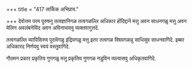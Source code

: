 +++
title = "417 तार्किक अभिप्राय."

+++
देवोत्तम परम पुरुषनु तत्वज्ञानिगळ तत्वगळल्लि अधिकार हॊंदिद्दानॆ मत्तु अवन साधनगळु मत्तु अवन मेलिन अवलंबनॆयिंद अवन अविनाभाववु व्यक्तवागुत्तदॆ.

तत्वगळल्लि व्यापिसिरुव पुरावॆगळु इंद्रियगळु मत्तु इतर तत्वगळ विषयगळन्नु साधिसुव साधनवागिदॆ. इब्बर अधिकारद निर्णयवु स्वयं वस्तुवागिदॆ.

गौतमन प्रकार प्रकृतिय गुणगळु मत्तु प्रकृतिय गुणगळ नडुविन व्यत्यासवु अधिकृतवागिदॆ.

